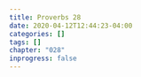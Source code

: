 ```yaml
---
title: Proverbs 28
date: 2020-04-12T12:44:23-04:00
categories: []
tags: []
chapter: "028"
inprogress: false
---
```


